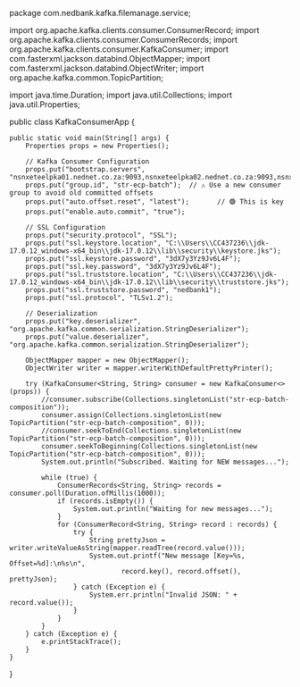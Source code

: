 package com.nedbank.kafka.filemanage.service;

import org.apache.kafka.clients.consumer.ConsumerRecord;
import org.apache.kafka.clients.consumer.ConsumerRecords;
import org.apache.kafka.clients.consumer.KafkaConsumer;
import com.fasterxml.jackson.databind.ObjectMapper;
import com.fasterxml.jackson.databind.ObjectWriter;
import org.apache.kafka.common.TopicPartition;

import java.time.Duration;
import java.util.Collections;
import java.util.Properties;

public class KafkaConsumerApp {

    public static void main(String[] args) {
        Properties props = new Properties();

        // Kafka Consumer Configuration
        props.put("bootstrap.servers", "nsnxeteelpka01.nednet.co.za:9093,nsnxeteelpka02.nednet.co.za:9093,nsnxeteelpka03.nednet.co.za:9093");
        props.put("group.id", "str-ecp-batch");  // ⚠️ Use a new consumer group to avoid old committed offsets
        props.put("auto.offset.reset", "latest");       // 🟢 This is key
        props.put("enable.auto.commit", "true");

        // SSL Configuration
        props.put("security.protocol", "SSL");
        props.put("ssl.keystore.location", "C:\\Users\\CC437236\\jdk-17.0.12_windows-x64_bin\\jdk-17.0.12\\lib\\security\\keystore.jks");
        props.put("ssl.keystore.password", "3dX7y3Yz9Jv6L4F");
        props.put("ssl.key.password", "3dX7y3Yz9Jv6L4F");
        props.put("ssl.truststore.location", "C:\\Users\\CC437236\\jdk-17.0.12_windows-x64_bin\\jdk-17.0.12\\lib\\security\\truststore.jks");
        props.put("ssl.truststore.password", "nedbank1");
        props.put("ssl.protocol", "TLSv1.2");

        // Deserialization
        props.put("key.deserializer", "org.apache.kafka.common.serialization.StringDeserializer");
        props.put("value.deserializer", "org.apache.kafka.common.serialization.StringDeserializer");

        ObjectMapper mapper = new ObjectMapper();
        ObjectWriter writer = mapper.writerWithDefaultPrettyPrinter();

        try (KafkaConsumer<String, String> consumer = new KafkaConsumer<>(props)) {
            //consumer.subscribe(Collections.singletonList("str-ecp-batch-composition"));
            consumer.assign(Collections.singletonList(new TopicPartition("str-ecp-batch-composition", 0)));
            //consumer.seekToEnd(Collections.singletonList(new TopicPartition("str-ecp-batch-composition", 0)));
            consumer.seekToBeginning(Collections.singletonList(new TopicPartition("str-ecp-batch-composition", 0)));
            System.out.println("Subscribed. Waiting for NEW messages...");

            while (true) {
                ConsumerRecords<String, String> records = consumer.poll(Duration.ofMillis(1000));
                if (records.isEmpty()) {
                    System.out.println("Waiting for new messages...");
                }
                for (ConsumerRecord<String, String> record : records) {
                    try {
                        String prettyJson = writer.writeValueAsString(mapper.readTree(record.value()));
                        System.out.printf("New message [Key=%s, Offset=%d]:\n%s\n",
                                record.key(), record.offset(), prettyJson);
                    } catch (Exception e) {
                        System.err.println("Invalid JSON: " + record.value());
                    }
                }
            }
        } catch (Exception e) {
            e.printStackTrace();
        }
    }
}
